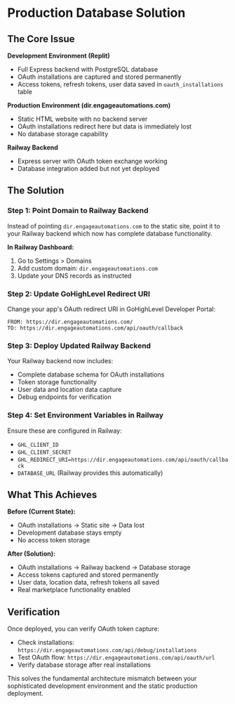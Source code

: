 # Production Database Solution

## The Core Issue

**Development Environment (Replit)**
- Full Express backend with PostgreSQL database
- OAuth installations are captured and stored permanently
- Access tokens, refresh tokens, user data saved in `oauth_installations` table

**Production Environment (dir.engageautomations.com)**
- Static HTML website with no backend server
- OAuth installations redirect here but data is immediately lost
- No database storage capability

**Railway Backend**
- Express server with OAuth token exchange working
- Database integration added but not yet deployed

## The Solution

### Step 1: Point Domain to Railway Backend
Instead of pointing `dir.engageautomations.com` to the static site, point it to your Railway backend which now has complete database functionality.

**In Railway Dashboard:**
1. Go to Settings > Domains
2. Add custom domain: `dir.engageautomations.com`
3. Update your DNS records as instructed

### Step 2: Update GoHighLevel Redirect URI
Change your app's OAuth redirect URI in GoHighLevel Developer Portal:
```
FROM: https://dir.engageautomations.com/
TO: https://dir.engageautomations.com/api/oauth/callback
```

### Step 3: Deploy Updated Railway Backend
Your Railway backend now includes:
- Complete database schema for OAuth installations
- Token storage functionality
- User data and location data capture
- Debug endpoints for verification

### Step 4: Set Environment Variables in Railway
Ensure these are configured in Railway:
- `GHL_CLIENT_ID`
- `GHL_CLIENT_SECRET`
- `GHL_REDIRECT_URI=https://dir.engageautomations.com/api/oauth/callback`
- `DATABASE_URL` (Railway provides this automatically)

## What This Achieves

**Before (Current State):**
- OAuth installations → Static site → Data lost
- Development database stays empty
- No access token storage

**After (Solution):**
- OAuth installations → Railway backend → Database storage
- Access tokens captured and stored permanently
- User data, location data, refresh tokens all saved
- Real marketplace functionality enabled

## Verification

Once deployed, you can verify OAuth token capture:
- Check installations: `https://dir.engageautomations.com/api/debug/installations`
- Test OAuth flow: `https://dir.engageautomations.com/api/oauth/url`
- Verify database storage after real installations

This solves the fundamental architecture mismatch between your sophisticated development environment and the static production deployment.